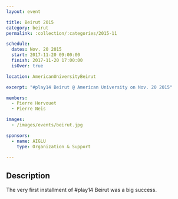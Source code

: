 ```yaml
---
layout: event

title: Beirut 2015
category: beirut
permalink: :collection/:categories/2015-11

schedule:
  dates: Nov. 20 2015
  start: 2017-11-20 09:00:00
  finish: 2017-11-20 17:00:00
  isOver: true

location: AmericanUniversityBeirut

excerpt: "#play14 Beirut @ American University on Nov. 20 2015"

members:
  - Pierre Hervouet
  - Pierre Neis

images:
  - /images/events/beirut.jpg

sponsors:
  - name: AIGLU
    type: Organization & Support

---
```


## Description
The very first installment of #play14 Beirut was a big success.

